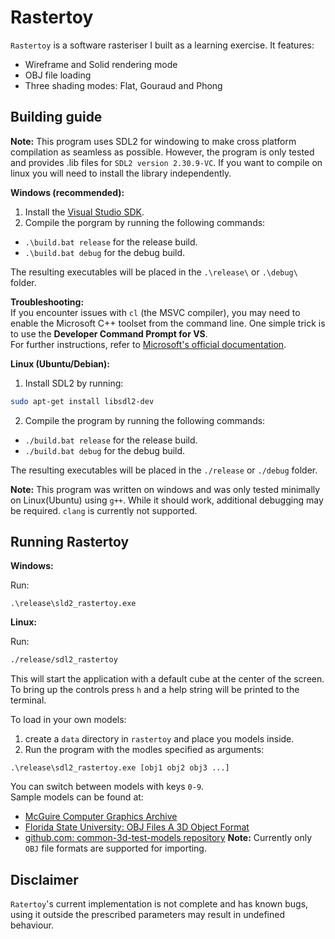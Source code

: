 # Rastertoy
`Rastertoy` is a software rasteriser I built as a learning exercise. It features:
* Wireframe and Solid rendering mode
* OBJ file loading
* Three shading modes: Flat, Gouraud and Phong

## Building guide
**Note:** This program uses SDL2 for windowing to make cross platform compilation as seamless as possible. However, the program is only tested and provides .lib files for `SDL2 version 2.30.9-VC`. If you want to compile on linux you will need to install the library independently.

**Windows (recommended):**

1. Install the [Visual Studio SDK](https://learn.microsoft.com/en-us/visualstudio/extensibility/installing-the-visual-studio-sdk?view=vs-2022).
2. Compile the porgram by running the following commands:
* `.\build.bat release` for the release build.
* `.\build.bat debug` for the debug build.

The resulting executables will be placed in the `.\release\` or `.\debug\` folder.

**Troubleshooting:** <br>
If you encounter issues with `cl` (the MSVC compiler), you may need to enable the Microsoft C++ toolset from the command line. One simple trick is to use the **Developer Command Prompt for VS**. <br>
For further instructions, refer to [Microsoft's official documentation](https://learn.microsoft.com/en-us/cpp/build/building-on-the-command-line?view=msvc-170).

**Linux (Ubuntu/Debian):** 

1. Install SDL2 by running:<br>
```bash
sudo apt-get install libsdl2-dev
```
2. Compile the program by running the following commands:
* `./build.bat release` for the release build.
* `./build.bat debug` for the debug build.

The resulting executables will be placed in the `./release` or `./debug` folder.

**Note:** This program was written on windows and was only tested minimally on Linux(Ubuntu) using `g++`. While it should work, additional debugging may be required. `clang` is currently not supported.

## Running Rastertoy
**Windows:**

Run:
 ```batch
 .\release\sld2_rastertoy.exe
 ``` 

**Linux:**

Run:
```bash
./release/sdl2_rastertoy
```
This will start the application with a default cube at the center of the screen. To bring up the controls press `h` and a help string will be printed to the terminal.<br>

To load in your own models:
1. create a `data` directory in `rastertoy` and place you models inside.
2. Run the program with the modles specified as arguments:
```batch
.\release\sdl2_rastertoy.exe [obj1 obj2 obj3 ...]
```
You can switch between models with keys `0-9`.<br>
Sample models can be found at:
* [McGuire Computer Graphics Archive](https://casual-effects.com/data/)
* [Florida State University: OBJ Files A 3D Object Format](https://people.sc.fsu.edu/~jburkardt/data/obj/obj.html)
* [github.com: common-3d-test-models repository](https://github.com/alecjacobson/common-3d-test-models)
**Note:** Currently only `OBJ` file formats are supported for importing.

## Disclaimer
`Ratertoy`'s current implementation is not complete and has known bugs, using it outside the prescribed parameters may result in undefined behaviour.